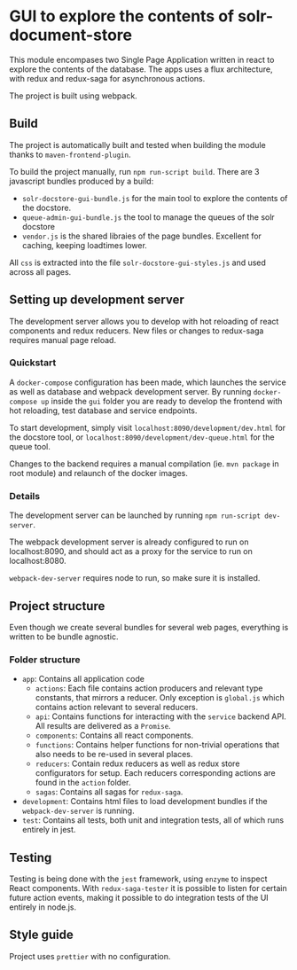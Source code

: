 # GUI to explore the contents of solr-document-store

This module encompases two Single Page Application written in react to explore the contents of the database. The apps uses a flux architecture, with redux and redux-saga for asynchronous actions.

The project is built using webpack.

## Build

The project is automatically built and tested when building the module thanks to `maven-frontend-plugin`.

To build the project manually, run `npm run-script build`. There are 3 javascript bundles produced by a build:
 - `solr-docstore-gui-bundle.js` for the main tool to explore the contents of the docstore.
 - `queue-admin-gui-bundle.js` the tool to manage the queues of the solr docstore
 - `vendor.js` is the shared libraies of the page bundles. Excellent for caching, keeping loadtimes lower.

All `css` is extracted into the file `solr-docstore-gui-styles.js` and used across all pages.

## Setting up development server

The development server allows you to develop with hot reloading of react components and redux reducers. New files or changes to redux-saga requires manual page reload.

### Quickstart

A `docker-compose` configuration has been made, which launches the service as well as database and webpack development server. By running `docker-compose up` inside the `gui` folder you are ready to develop the frontend with hot reloading, test database and service endpoints.

To start development, simply visit `localhost:8090/development/dev.html` for the docstore tool, or `localhost:8090/development/dev-queue.html` for the queue tool.

Changes to the backend requires a manual compilation (ie. `mvn package` in root module) and relaunch of the docker images.

### Details

The development server can be launched by running `npm run-script dev-server`.

The webpack development server is already configured to run on localhost:8090, and should act as a proxy for the service to run on localhost:8080.

`webpack-dev-server` requires node to run, so make sure it is installed.

## Project structure

Even though we create several bundles for several web pages, everything is written to be bundle agnostic.

### Folder structure

 - `app`: Contains all application code
 	- `actions`: Each file contains action producers and relevant type constants, that mirrors a reducer. Only exception is `global.js` which contains action relevant to several reducers.
 	- `api`: Contains functions for interacting with the `service` backend API. All results are delivered as a `Promise`.
 	- `components`: Contains all react components.
 	- `functions`: Contains helper functions for non-trivial operations that also needs to be re-used in several places.
 	- `reducers`: Contain redux reducers as well as redux store configurators for setup. Each reducers corresponding actions are found in the `action` folder.
 	- `sagas`: Contains all sagas for `redux-saga`.
 - `development`: Contains html files to load development bundles if the `webpack-dev-server` is running.
 - `test`: Contains all tests, both unit and integration tests, all of which runs entirely in jest.

## Testing

Testing is being done with the `jest` framework, using `enzyme` to inspect React components. With `redux-saga-tester` it is possible to listen for certain future action events, making it possible to do integration tests of the UI entirely in node.js.

## Style guide

Project uses `prettier` with no configuration.